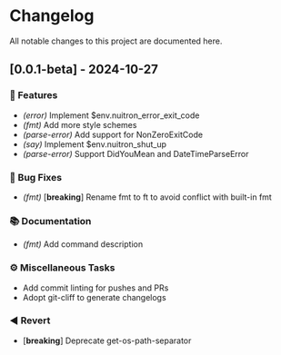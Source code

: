 # Changelog

All notable changes to this project are documented here.

## [0.0.1-beta] - 2024-10-27

### 🚀 Features

- *(error)* Implement $env.nuitron_error_exit_code
- *(fmt)* Add more style schemes
- *(parse-error)* Add support for NonZeroExitCode
- *(say)* Implement $env.nuitron_shut_up
- *(parse-error)* Support DidYouMean and DateTimeParseError

### 🐛 Bug Fixes

- *(fmt)* [**breaking**] Rename fmt to ft to avoid conflict with built-in fmt

### 📚 Documentation

- *(fmt)* Add command description

### ⚙️ Miscellaneous Tasks

- Add commit linting for pushes and PRs
- Adopt git-cliff to generate changelogs

### ◀️ Revert

- [**breaking**] Deprecate get-os-path-separator

